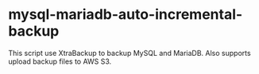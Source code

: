 # mysql-mariadb-auto-incremental-backup
This script use XtraBackup to backup MySQL and MariaDB. Also supports upload backup files to AWS S3.
